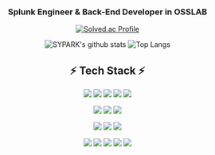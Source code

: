 <div align="center">

### Splunk Engineer & Back-End Developer in OSSLAB

<!--
**psyoongsc/psyoongsc** is a ✨ _special_ ✨ repository because its `README.md` (this file) appears on your GitHub profile.

Here are some ideas to get you started:

- 🔭 I’m currently working on ...
- 🌱 I’m currently learning ...
- 👯 I’m looking to collaborate on ...
- 🤔 I’m looking for help with ...
- 💬 Ask me about ...
- 📫 How to reach me: ...
- 😄 Pronouns: ...
- ⚡ Fun fact: ...
-->

  [![Solved.ac Profile](http://mazassumnida.wtf/api/generate_badge?boj=psyoongsc)](https://solved.ac/psyoongsc)

  ![SYPARK's github stats](https://github-readme-stats.vercel.app/api?username=psyoongsc&show_icons=true&theme=tokyonight)
  ![Top Langs](https://github-readme-stats.vercel.app/api/top-langs/?username=6810779s&layout=compact&theme=tokyonight)

  <p>
  <h2>⚡ Tech Stack ⚡</h2>
  </p>
  <p>
    <img style="text-align: center;" src="https://img.shields.io/badge/Splunk-gray?style=for-the-badge&logo=splunk&logoColor=000000"/>
    <img style="text-align: center;" src="https://img.shields.io/badge/Kafka-gray?style=for-the-badge&logo=Apache Kafka&logoColor=231F20"/>
    <img style="text-align: center;" src="https://img.shields.io/badge/-black?style=for-the-badge"/>
    <img style="text-align: center;" src="https://img.shields.io/badge/Docker-gray?style=for-the-badge&logo=Docker&logoColor=2496ED"/>
    <img style="text-align: center;" src="https://img.shields.io/badge/Kubernetes-gray?style=for-the-badge&logo=Kubernetes&logoColor=326CE5"/>
  </p>
  <p>
    <img style="text-align: center;" src="https://img.shields.io/badge/Javascript-gray?style=for-the-badge&logo=javascript&logoColor=F7DF1E"/>
    <img style="text-align: center;" src="https://img.shields.io/badge/Java-gray?style=for-the-badge&logo=Eclipse IDE&logoColor=000000"/>
    <img style="text-align: center;" src="https://img.shields.io/badge/C/C++-gray?style=for-the-badge&logo=C%2b%2b&logoColor=00599C"/>
  </p>
  <p>
    <img style="text-align: center;" src="https://img.shields.io/badge/Node.js-gray?style=for-the-badge&logo=Node.js&logoColor=339933"/>
    <img style="text-align: center;" src="https://img.shields.io/badge/Spring-gray?style=for-the-badge&logo=Spring&logoColor=6DB33F"/>
    <img style="text-align: center;" src="https://img.shields.io/badge/Spring Boot-gray?style=for-the-badge&logo=Spring Boot&logoColor=6DB33F"/>
  </p>
  <p>
    <img style="text-align: center;" src="https://img.shields.io/badge/AWS-gray?style=for-the-badge&logo=Amazon AWS&logoColor=232F3E"/>
    <img style="text-align: center;" src="https://img.shields.io/badge/Amazon S3-gray?style=for-the-badge&logo=Amazon S3&logoColor=569A31"/>
    <img style="text-align: center;" src="https://img.shields.io/badge/Amazon EC2-gray?style=for-the-badge&logo=Amazon EC2&logoColor=FF9900"/>
    <img style="text-align: center;" src="https://img.shields.io/badge/Amazon RDS-gray?style=for-the-badge&logo=Amazon RDS&logoColor=527FFF"/>
    <img style="text-align: center;" src="https://img.shields.io/badge/Amazon SQS-gray?style=for-the-badge&logo=Amazon SQS&logoColor=FF4F8B"/>
  </p>

</div>
